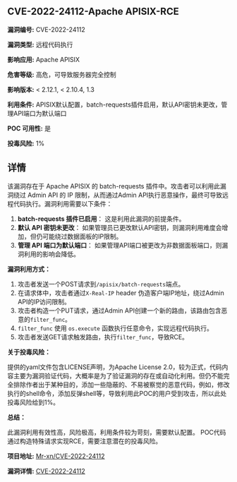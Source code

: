 ## CVE-2022-24112-Apache APISIX-RCE

**漏洞编号:** CVE-2022-24112

**漏洞类型:** 远程代码执行

**影响应用:** Apache APISIX

**危害等级:** 高危，可导致服务器完全控制

**影响版本:** < 2.12.1, < 2.10.4, 1.3

**利用条件:** APISIX默认配置，batch-requests插件启用，默认API密钥未更改，管理API端口为默认端口

**POC 可用性:** 是

**投毒风险:** 1%

## 详情

该漏洞存在于 Apache APISIX 的 batch-requests 插件中。攻击者可以利用此漏洞绕过 Admin API 的 IP 限制，从而通过Admin API执行恶意操作，最终可导致远程代码执行。漏洞利用需要以下条件：

1.  **batch-requests 插件已启用**： 这是利用此漏洞的前提条件。
2.  **默认 API 密钥未更改**： 如果管理员已更改默认API密钥，则漏洞利用难度会增加，但仍可能绕过数据面板的IP限制。
3.  **管理 API 端口为默认端口**： 如果管理API端口被更改为非数据面板端口，则漏洞利用的影响会降低。

**漏洞利用方式：**

1.  攻击者发送一个POST请求到`/apisix/batch-requests`端点。
2.  在请求体中，攻击者通过`X-Real-IP` header 伪造客户端IP地址，绕过Admin API的IP访问限制。
3.  攻击者构造一个PUT请求，通过Admin API创建一个新的路由，该路由包含恶意的`filter_func`。
4.  `filter_func` 使用 `os.execute` 函数执行任意命令，实现远程代码执行。
5.  攻击者发送GET请求触发路由，执行`filter_func`，导致RCE。

**关于投毒风险：**

提供的yaml文件包含LICENSE声明，为Apache License 2.0，较为正式，代码内容主要为漏洞验证代码，大概率是为了验证漏洞的存在或自动化利用。但仍不能完全排除作者出于某种目的，添加一些隐蔽的、不易被察觉的恶意代码，例如，修改执行的shell命令，添加反弹shell等，导致利用此POC的用户受到攻击，所以此处投毒风险给到1%。

**总结：**

此漏洞利用有效性高，风险极高，利用条件较为苛刻，需要默认配置。 POC代码通过构造特殊请求实现RCE，需要注意潜在的投毒风险。

**项目地址:** [Mr-xn/CVE-2022-24112](https://github.com/Mr-xn/CVE-2022-24112)

**漏洞详情:** [CVE-2022-24112](https://nvd.nist.gov/vuln/detail/CVE-2022-24112)